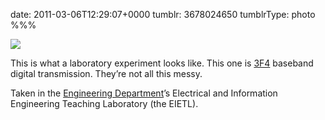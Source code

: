 date: 2011-03-06T12:29:07+0000
tumblr: 3678024650
tumblrType: photo
%%%

![](tumblr_lhlfg0fWPE1qbnvjco1_1280.jpg)

This is what a laboratory experiment looks like. This one is [3F4][s] baseband digital transmission. They’re not all this messy. 

Taken in the [Engineering Department][C]’s Electrical and Information Engineering Teaching Laboratory (the EIETL). 

[s]: http://www.eng.cam.ac.uk/teaching/courses/y3/3f4.html
[C]: http://www.eng.cam.ac.uk/
